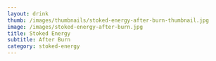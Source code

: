 ```yaml
---
layout: drink
thumb: /images/thumbnails/stoked-energy-after-burn-thumbnail.jpg
image: /images/stoked-energy-after-burn.jpg
title: Stoked Energy
subtitle: After Burn
category: stoked-energy
---
```


